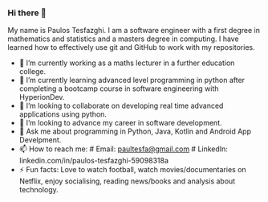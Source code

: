### Hi there 👋

My name is Paulos Tesfazghi. I am a software engineer with a first degree in mathematics and statistics and a masters degree in computing.
I have learned how to effectively use git and GitHub to work with my repositories.

- 🔭 I’m currently working as a maths lecturer in a further education college. 
- 🌱 I’m currently learning advanced level programming in python after completing a bootcamp course in software engineering with HyperionDev. 
- 👯 I’m looking to collaborate on developing real time advanced applications using python.
- 🤔 I’m looking to advance my career in software development.
- 💬 Ask me about programming in Python, Java, Kotlin and Android App Develpment. 
- 📫 How to reach me: # Email: paultesfa@gmail.com    # LinkedIn: linkedin.com/in/paulos-tesfazghi-59098318a
- ⚡ Fun facts: Love to watch football, watch movies/documentaries on Netflix, enjoy socialising, reading news/books and analysis about technology.

